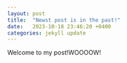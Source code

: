 ```yaml
---
layout: post
title:  "Newst post is in the past!"
date:   2023-10-18 23:46:20 +0400
categories: jekyll update
---
```

Welcome to my post!WOOOOW!